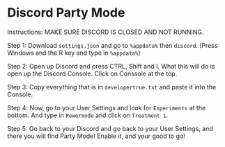 # Discord Party Mode

Instructions:
MAKE SURE DISCORD IS CLOSED AND NOT RUNNING.

Step 1: Download `settings.json` and go to `%appdata%` then `discord`. (Press Windows and the R key and type in `%appdata%`)

Step 2: Open up Discord and press CTRL, Shift and I. What this will do is open up the Discord Console. Click on Conssole at the top.

Step 3: Copy everything that is in `developertrue.txt` and paste it into the Console.

Step 4: Now, go to your User Settings and look for `Experiments` at the bottom. And type in `Powermode` and click on `Treatment 1`.

Step 5: Go back to your Discord and go back to your User Settings, and there you will find Party Mode! Enable it, and your good to go!
